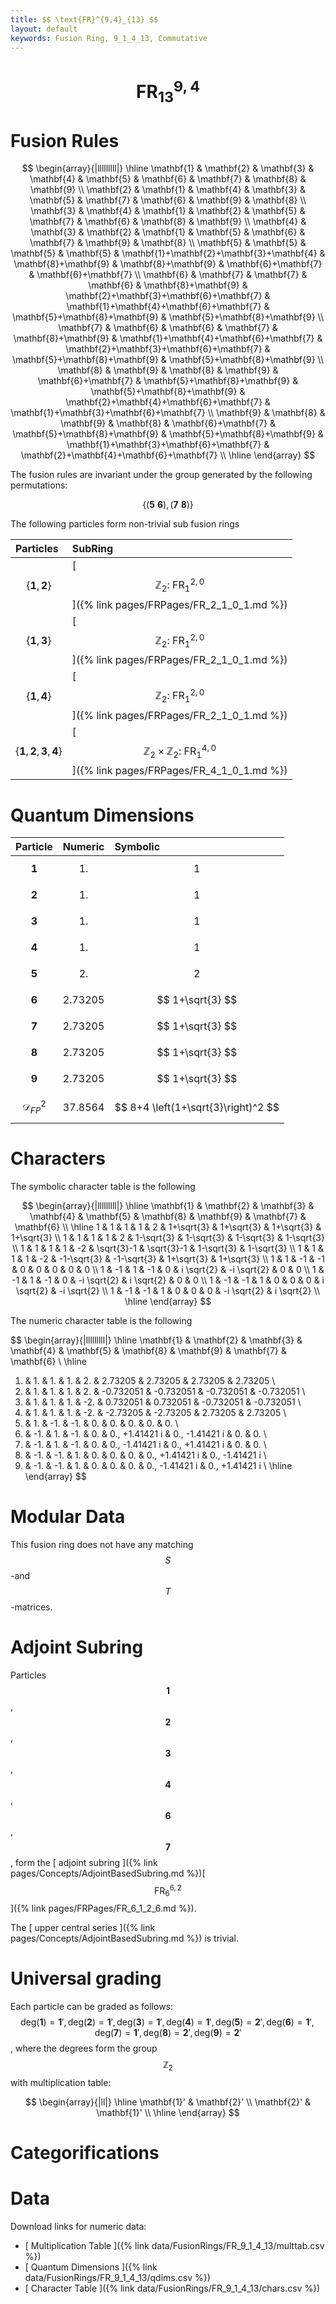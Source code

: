 ```yaml
---
title: $$ \text{FR}^{9,4}_{13} $$
layout: default
keywords: Fusion Ring, 9_1_4_13, Commutative
---
```

# $$ \text{FR}^{9,4}_{13} $$


# Fusion Rules

$$
\begin{array}{|lllllllll|}
\hline
 \mathbf{1} & \mathbf{2} & \mathbf{3} & \mathbf{4} & \mathbf{5} & \mathbf{6} & \mathbf{7} & \mathbf{8} & \mathbf{9} \\
 \mathbf{2} & \mathbf{1} & \mathbf{4} & \mathbf{3} & \mathbf{5} & \mathbf{7} & \mathbf{6} & \mathbf{9} & \mathbf{8} \\
 \mathbf{3} & \mathbf{4} & \mathbf{1} & \mathbf{2} & \mathbf{5} & \mathbf{7} & \mathbf{6} & \mathbf{8} & \mathbf{9} \\
 \mathbf{4} & \mathbf{3} & \mathbf{2} & \mathbf{1} & \mathbf{5} & \mathbf{6} & \mathbf{7} & \mathbf{9} & \mathbf{8} \\
 \mathbf{5} & \mathbf{5} & \mathbf{5} & \mathbf{5} & \mathbf{1}+\mathbf{2}+\mathbf{3}+\mathbf{4} & \mathbf{8}+\mathbf{9} & \mathbf{8}+\mathbf{9} & \mathbf{6}+\mathbf{7} & \mathbf{6}+\mathbf{7} \\
 \mathbf{6} & \mathbf{7} & \mathbf{7} & \mathbf{6} & \mathbf{8}+\mathbf{9} & \mathbf{2}+\mathbf{3}+\mathbf{6}+\mathbf{7} & \mathbf{1}+\mathbf{4}+\mathbf{6}+\mathbf{7} & \mathbf{5}+\mathbf{8}+\mathbf{9} & \mathbf{5}+\mathbf{8}+\mathbf{9} \\
 \mathbf{7} & \mathbf{6} & \mathbf{6} & \mathbf{7} & \mathbf{8}+\mathbf{9} & \mathbf{1}+\mathbf{4}+\mathbf{6}+\mathbf{7} & \mathbf{2}+\mathbf{3}+\mathbf{6}+\mathbf{7} & \mathbf{5}+\mathbf{8}+\mathbf{9} & \mathbf{5}+\mathbf{8}+\mathbf{9} \\
 \mathbf{8} & \mathbf{9} & \mathbf{8} & \mathbf{9} & \mathbf{6}+\mathbf{7} & \mathbf{5}+\mathbf{8}+\mathbf{9} & \mathbf{5}+\mathbf{8}+\mathbf{9} & \mathbf{2}+\mathbf{4}+\mathbf{6}+\mathbf{7} & \mathbf{1}+\mathbf{3}+\mathbf{6}+\mathbf{7} \\
 \mathbf{9} & \mathbf{8} & \mathbf{9} & \mathbf{8} & \mathbf{6}+\mathbf{7} & \mathbf{5}+\mathbf{8}+\mathbf{9} & \mathbf{5}+\mathbf{8}+\mathbf{9} & \mathbf{1}+\mathbf{3}+\mathbf{6}+\mathbf{7} & \mathbf{2}+\mathbf{4}+\mathbf{6}+\mathbf{7} \\
\hline
\end{array}
$$


The fusion rules are invariant under the group generated by the following permutations:

$$ \left\{(\mathbf{5} \ \mathbf{6}), (\mathbf{7} \ \mathbf{8})\right\} $$


The following particles form non-trivial sub fusion rings

| Particles | SubRing |
| :------ | :------ |
| $$ \{\mathbf{1},\mathbf{2}\} $$ | [ $$ \mathbb{Z}_2:\ \text{FR}^{2,0}_{1} $$ ]({% link pages/FRPages/FR_2_1_0_1.md %}) |
| $$ \{\mathbf{1},\mathbf{3}\} $$ | [ $$ \mathbb{Z}_2:\ \text{FR}^{2,0}_{1} $$ ]({% link pages/FRPages/FR_2_1_0_1.md %}) |
| $$ \{\mathbf{1},\mathbf{4}\} $$ | [ $$ \mathbb{Z}_2:\ \text{FR}^{2,0}_{1} $$ ]({% link pages/FRPages/FR_2_1_0_1.md %}) |
| $$ \{\mathbf{1},\mathbf{2},\mathbf{3},\mathbf{4}\} $$ | [ $$ \mathbb{Z}_2\times \mathbb{Z}_2:\ \text{FR}^{4,0}_{1} $$ ]({% link pages/FRPages/FR_4_1_0_1.md %}) |


# Quantum Dimensions

| Particle | Numeric | Symbolic |
| :------ | :------ | :------ |
| $$ \mathbf{1} $$ | $$ 1. $$ | $$ 1 $$ |
| $$ \mathbf{2} $$ | $$ 1. $$ | $$ 1 $$ |
| $$ \mathbf{3} $$ | $$ 1. $$ | $$ 1 $$ |
| $$ \mathbf{4} $$ | $$ 1. $$ | $$ 1 $$ |
| $$ \mathbf{5} $$ | $$ 2. $$ | $$ 2 $$ |
| $$ \mathbf{6} $$ | $$ 2.73205 $$ | $$ 1+\sqrt{3} $$ |
| $$ \mathbf{7} $$ | $$ 2.73205 $$ | $$ 1+\sqrt{3} $$ |
| $$ \mathbf{8} $$ | $$ 2.73205 $$ | $$ 1+\sqrt{3} $$ |
| $$ \mathbf{9} $$ | $$ 2.73205 $$ | $$ 1+\sqrt{3} $$ |
| $$ \mathcal{D}_{FP}^2 $$ | $$ 37.8564 $$ | $$ 8+4 \left(1+\sqrt{3}\right)^2 $$ |

# Characters

The symbolic character table is the following

$$
\begin{array}{|lllllllll|}
\hline
 \mathbf{1} & \mathbf{2} & \mathbf{3} & \mathbf{4} & \mathbf{5} & \mathbf{8} & \mathbf{9} & \mathbf{7} & \mathbf{6} \\
\hline
 1 & 1 & 1 & 1 & 2 & 1+\sqrt{3} & 1+\sqrt{3} & 1+\sqrt{3} & 1+\sqrt{3} \\
 1 & 1 & 1 & 1 & 2 & 1-\sqrt{3} & 1-\sqrt{3} & 1-\sqrt{3} & 1-\sqrt{3} \\
 1 & 1 & 1 & 1 & -2 & \sqrt{3}-1 & \sqrt{3}-1 & 1-\sqrt{3} & 1-\sqrt{3} \\
 1 & 1 & 1 & 1 & -2 & -1-\sqrt{3} & -1-\sqrt{3} & 1+\sqrt{3} & 1+\sqrt{3} \\
 1 & 1 & -1 & -1 & 0 & 0 & 0 & 0 & 0 \\
 1 & -1 & 1 & -1 & 0 & i \sqrt{2} & -i \sqrt{2} & 0 & 0 \\
 1 & -1 & 1 & -1 & 0 & -i \sqrt{2} & i \sqrt{2} & 0 & 0 \\
 1 & -1 & -1 & 1 & 0 & 0 & 0 & i \sqrt{2} & -i \sqrt{2} \\
 1 & -1 & -1 & 1 & 0 & 0 & 0 & -i \sqrt{2} & i \sqrt{2} \\
\hline
\end{array}
$$

The numeric character table is the following

$$
\begin{array}{|lllllllll|}
\hline
 \mathbf{1} & \mathbf{2} & \mathbf{3} & \mathbf{4} & \mathbf{5} & \mathbf{8} & \mathbf{9} & \mathbf{7} & \mathbf{6} \\
\hline
 1. & 1. & 1. & 1. & 2. & 2.73205 & 2.73205 & 2.73205 & 2.73205 \\
 1. & 1. & 1. & 1. & 2. & -0.732051 & -0.732051 & -0.732051 & -0.732051 \\
 1. & 1. & 1. & 1. & -2. & 0.732051 & 0.732051 & -0.732051 & -0.732051 \\
 1. & 1. & 1. & 1. & -2. & -2.73205 & -2.73205 & 2.73205 & 2.73205 \\
 1. & 1. & -1. & -1. & 0. & 0. & 0. & 0. & 0. \\
 1. & -1. & 1. & -1. & 0. & 0.\, +1.41421 i & 0.\, -1.41421 i & 0. & 0. \\
 1. & -1. & 1. & -1. & 0. & 0.\, -1.41421 i & 0.\, +1.41421 i & 0. & 0. \\
 1. & -1. & -1. & 1. & 0. & 0. & 0. & 0.\, +1.41421 i & 0.\, -1.41421 i \\
 1. & -1. & -1. & 1. & 0. & 0. & 0. & 0.\, -1.41421 i & 0.\, +1.41421 i \\
\hline
\end{array}
$$

# Modular Data

This fusion ring does not have any matching $$ S $$-and $$ T $$-matrices.

# Adjoint Subring

Particles $$ \mathbf{1} $$, $$ \mathbf{2} $$, $$ \mathbf{3} $$, $$ \mathbf{4} $$, $$ \mathbf{6} $$, $$ \mathbf{7} $$, form the [ adjoint subring ]({% link pages/Concepts/AdjointBasedSubring.md %})[ $$ \text{FR}^{6,2}_{6} $$ ]({% link pages/FRPages/FR_6_1_2_6.md %}).

The [ upper central series ]({% link pages/Concepts/AdjointBasedSubring.md %}) is trivial.

# Universal grading

Each particle can be graded as follows: $$ \text{deg}(\mathbf{1}) = \mathbf{1}', \text{deg}(\mathbf{2}) = \mathbf{1}', \text{deg}(\mathbf{3}) = \mathbf{1}', \text{deg}(\mathbf{4}) = \mathbf{1}', \text{deg}(\mathbf{5}) = \mathbf{2}', \text{deg}(\mathbf{6}) = \mathbf{1}', \text{deg}(\mathbf{7}) = \mathbf{1}', \text{deg}(\mathbf{8}) = \mathbf{2}', \text{deg}(\mathbf{9}) = \mathbf{2}' $$, where the degrees form the group $$ \mathbb{Z}_2 $$ with multiplication table:

$$
\begin{array}{|ll|}
\hline
 \mathbf{1}' & \mathbf{2}' \\
 \mathbf{2}' & \mathbf{1}' \\
\hline
\end{array}
$$

# Categorifications



# Data

Download links for numeric data:

* [ Multiplication Table ]({% link data/FusionRings/FR_9_1_4_13/multtab.csv %})
* [ Quantum Dimensions ]({% link data/FusionRings/FR_9_1_4_13/qdims.csv %})
* [ Character Table ]({% link data/FusionRings/FR_9_1_4_13/chars.csv %})